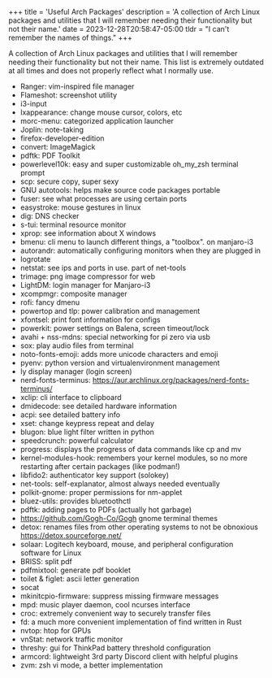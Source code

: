 +++
title = 'Useful Arch Packages'
description = 'A collection of Arch Linux packages and utilities that I will remember needing their functionality but not their name.'
date = 2023-12-28T20:58:47-05:00
tldr = "I can't remember the names of things."
+++

A collection of Arch Linux packages and utilities that I will remember needing their functionality but not their name. This list is extremely outdated at all times and does not properly reflect what I normally use.

- Ranger: vim-inspired file manager
- Flameshot: screenshot utility
- i3-input
- lxappearance: change mouse cursor, colors, etc
- morc-menu: categorized application launcher
- Joplin: note-taking
- firefox-developer-edition
- convert: ImageMagick
- pdftk: PDF Toolkit
- powerlevel10k: easy and super customizable oh_my_zsh terminal prompt
- scp: secure copy, super sexy
- GNU autotools: helps make source code packages portable
- fuser: see what processes are using certain ports
- easystroke: mouse gestures in linux
- dig: DNS checker
- s-tui: terminal resource monitor
- xprop: see information about X windows
- bmenu: cli menu to launch different things, a "toolbox". on manjaro-i3
- autorandr: automatically configuring monitors when they are plugged in
- logrotate
- netstat: see ips and ports in use. part of net-tools
- trimage: png image compressor for web
- LightDM: login manager for Manjaro-i3
- xcompmgr: composite manager
- rofi: fancy dmenu
- powertop and tlp: power calibration and management
- xfontsel: print font information for configs
- powerkit: power settings on Balena, screen timeout/lock
- avahi + nss-mdns: special networking for pi zero via usb
- sox: play audio files from terminal
- noto-fonts-emoji: adds more unicode characters and emoji
- pyenv: python version and virtualenvironment management
- ly display manager (login screen)
- nerd-fonts-terminus: https://aur.archlinux.org/packages/nerd-fonts-terminus/
- xclip: cli interface to clipboard
- dmidecode: see detailed hardware information
- acpi: see detailed battery info
- xset: change keypress repeat and delay
- blugon: blue light filter written in python
- speedcrunch: powerful calculator
- progress: displays the progress of data commands like cp and mv
- kernel-modules-hook: remembers your kernel modules, so no more restarting after certain packages (like podman!)
- libfido2: authenticator key support (solokey)
- net-tools: self-explanator, almost always needed eventually
- polkit-gnome: proper permissions for nm-applet
- bluez-utils: provides bluetoothctl
- pdftk: adding pages to PDFs (actually hot garbage)
- https://github.com/Gogh-Co/Gogh gnome terminal themes
- detox: renames files from other operating systems to not be obnoxious https://detox.sourceforge.net/
- solaar: Logitech keyboard, mouse, and peripheral configuration software for Linux 
- BRISS: split pdf
- pdfmixtool: generate pdf booklet
- toilet & figlet: ascii letter generation
- socat
- mkinitcpio-firmware: suppress missing firmware messages
- mpd: music player daemon, cool ncurses interface
- croc: extremely convenient way to securely transfer files
- fd: a much more convenient implementation of find written in Rust
- nvtop: htop for GPUs
- vnStat: network traffic monitor
- threshy: gui for ThinkPad battery threshold configuration
- armcord: lightweight 3rd party Discord client with helpful plugins
- zvm: zsh vi mode, a better implementation
